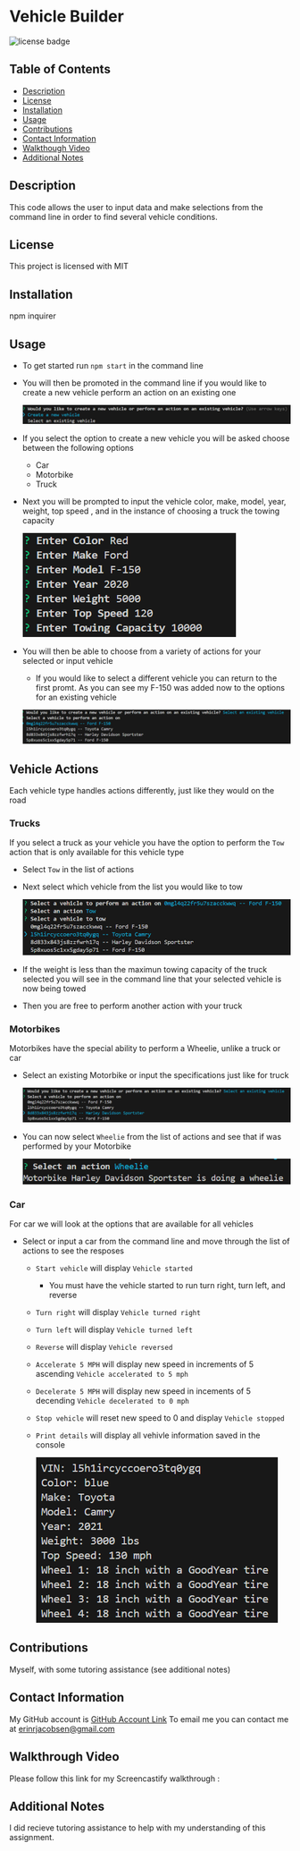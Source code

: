 # Vehicle Builder
  ![license badge](https://img.shields.io/badge/license-MIT-blue)
## Table of Contents
* [Description](#description)
* [License](#license)
* [Installation](#installation)
* [Usage](#usage)
* [Contributions](#contributions)
* [Contact Information](#contact-information)
* [Walkthough Video](#walkthrough-video)
* [Additional Notes](#additional-notes)

## Description
This code allows the user to input data and make selections from the command line in 
order to find several vehicle conditions. 

## License
This project is licensed with MIT

## Installation 
npm inquirer

## Usage
* To get started run `npm start` in the command line

* You will then be promoted in the command line if you would like to create a new vehicle perform an action on an existing one 

    ![CLI Screenshot](/images/Screenshot%20%20Vehicle%20Builder%201.png)

* If you select the option to create a new vehicle you will be asked choose between the following options
    * Car
    * Motorbike
    * Truck

* Next you will be prompted to input the vehicle color, make, model, year, weight, top speed , and in the instance of choosing a truck the towing capacity  

    ![CLI screenshot of prompts with F-150 input](/images/Screenshot%20Vehicle%20Builder%202.png)

* You will then be able to choose from a variety of actions for your selected or input vehicle

    * If you would like to select a different vehicle you can return to the first promt. As you can see my F-150 was added now to the options for an existing vehicle 

    ![F150 added as user imput show as option in existing](/images/Screenshot%20Vehicle%20Builder%20F150%20added%20to%20list%20.png)


## Vehicle Actions
Each vehicle type handles actions differently, just like they would on the road
### Trucks
If you select a truck as your vehicle you have the option to perform the `Tow` action that is only available for this vehicle type
* Select `Tow` in the list of actions
* Next select which vehicle from the list you would like to tow

    ![Toyota Camry selected as vehicle to be towed](/images/Screenshot%20Vehicle%20Builder%20Towing%20feature.png)

* If the weight is less than the maximun towing capacity of the truck selected you will see in the command line that your selected vehicle is now being towed 
* Then you are free to perform another action with your truck 

### Motorbikes
Motorbikes have the special ability to perform a Wheelie, unlike a truck or car

* Select an existing Motorbike or input the specifications just like for truck

    ![Existing Selection Harvey Davisdson](/images/Screenshot%20Vehicle%20Builder%20Motorbike%20Selection.png)

* You can now select `Wheelie` from the list of actions and see that if was performed by your Motorbike

    ![Wheelie action selected and performed by Harley](/images/Screenshot%20Vehicle%20Builder%20Motorbike%20Wheelie.png)

### Car
For car we will look at the options that are available for all vehicles

* Select or input a car from the command line and move through the list of actions to see the resposes
    * `Start vehicle` will display `Vehicle started`
        * You must have the vehicle started to run turn right, turn left, and reverse
    * `Turn right` will display `Vehicle turned right`
    * `Turn left` will display `Vehicle turned left`
    * `Reverse` will display `Vehicle reversed`
    * `Accelerate 5 MPH` will display new speed in increments of 5 ascending `Vehicle accelerated to 5 mph`
    * `Decelerate 5 MPH` will display new speed in incements of 5 decending `Vehicle decelerated to 0 mph`
    * `Stop vehicle` will reset new speed to 0 and display `Vehicle stopped`
    * `Print details` will display all vehivle information saved in the console

        ![All vehicle information for the Car selected](/images/Screenshot%20vehicle%20Builder%20Car%20Print%20Details.png)


## Contributions
Myself, with some tutoring assistance (see additional notes)

## Contact Information
My GitHub account is [GitHub Account Link](https://github.com/achensen)
To email me you can contact me at erinrjacobsen@gmail.com

## Walkthrough Video
Please follow this link for my Screencastify walkthrough :

## Additional Notes 
I did recieve tutoring assistance to help with my understanding of this assignment.